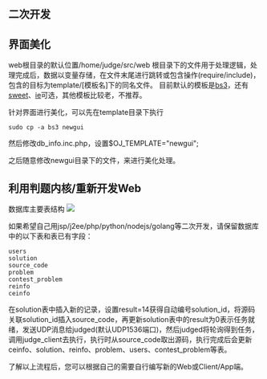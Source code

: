 二次开发
----

界面美化
--
web根目录的默认位置/home/judge/src/web
根目录下的文件用于处理逻辑，处理完成后，数据以变量存储，在文件末尾进行跳转或包含操作(require/include)，包含的目标为template/[模板名]下的同名文件。
目前默认的模板是[bs3](http://hmbb.hustoj.com/)，还有[sweet](http://sweet.hustoj.com/)、[ie](http://zjicm.hustoj.com/)可选，其他模板比较老，不推荐。

针对界面进行美化，可以先在template目录下执行
```
sudo cp -a bs3 newgui
```
然后修改db_info.inc.php，设置$OJ_TEMPLATE="newgui";

之后随意修改newgui目录下的文件，来进行美化处理。


利用判题内核/重新开发Web
--
数据库主要表结构
<img src="https://raw.githubusercontent.com/zhblue/hustoj/master/wiki/hustoj-db.png" >

如果希望自己用jsp/j2ee/php/python/nodejs/golang等二次开发，请保留数据库中的以下表和表已有字段：
```
users
solution
source_code
problem
contest_problem
reinfo
ceinfo
```
在solution表中插入新的记录，设置result=14获得自动编号solution_id，将源码关联solution_id插入source_code，再更新solution表中的result为0表示任务就绪，发送UDP消息给judged(默认UDP1536端口)，然后judged将轮询得到任务，调用judge_client去执行，执行时从source_code取出源码，执行完成后会更新ceinfo、solution、reinfo、problem、users、contest_problem等表。

了解以上流程后，您可以根据自己的需要自行编写新的Web或Client/App端。
